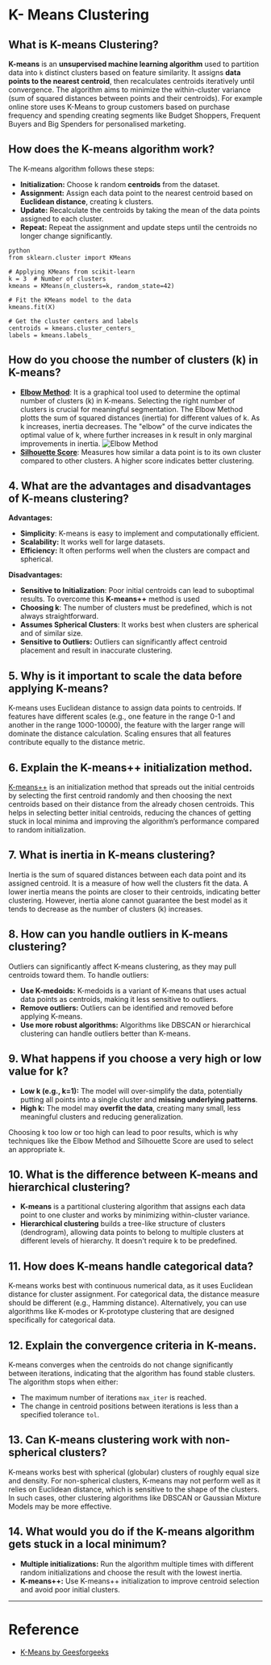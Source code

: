 # K- Means Clustering

## What is K-means Clustering?
**K-means** is an **unsupervised machine learning algorithm** used to partition data into `k` distinct clusters based on feature similarity. It assigns **data points to the nearest centroid**, then recalculates centroids iteratively until convergence. The algorithm aims to minimize the within-cluster variance (sum of squared distances between points and their centroids). For example online store uses K-Means to group customers based on purchase frequency and spending creating segments like Budget Shoppers, Frequent Buyers and Big Spenders for personalised marketing.

## How does the K-means algorithm work?
The K-means algorithm follows these steps:
- **Initialization:** Choose k random **centroids** from the dataset.
- **Assignment:** Assign each data point to the nearest centroid based on **Euclidean distance**, creating k clusters.
- **Update:** Recalculate the centroids by taking the mean of the data points assigned to each cluster.
- **Repeat:** Repeat the assignment and update steps until the centroids no longer change significantly.

```
python
from sklearn.cluster import KMeans

# Applying KMeans from scikit-learn
k = 3  # Number of clusters
kmeans = KMeans(n_clusters=k, random_state=42)

# Fit the KMeans model to the data
kmeans.fit(X)

# Get the cluster centers and labels
centroids = kmeans.cluster_centers_
labels = kmeans.labels_
```

## How do you choose the number of clusters (k) in K-means?
- **[Elbow Method](https://www.geeksforgeeks.org/elbow-method-for-optimal-value-of-k-in-kmeans/)**: It is a graphical tool used to determine the optimal number of clusters (k) in K-means. Selecting the right number of clusters is crucial for meaningful segmentation. The Elbow Method plotts the sum of squared distances (inertia) for different values of k. As k increases, inertia decreases. The "elbow" of the curve indicates the optimal value of k, where further increases in k result in only marginal improvements in inertia.
  ![Elbow Method](https://media.geeksforgeeks.org/wp-content/uploads/20241028173908396970/Elbow-Method.png)
- **[Silhouette Score](https://www.geeksforgeeks.org/silhouette-algorithm-to-determine-the-optimal-value-of-k/?ref=asr4)**: Measures how similar a data point is to its own cluster compared to other clusters.
  A higher score indicates better clustering.

## 4. What are the advantages and disadvantages of K-means clustering?

**Advantages:**
- **Simplicity**: K-means is easy to implement and computationally efficient.
- **Scalability:** It works well for large datasets.
- **Efficiency:** It often performs well when the clusters are compact and spherical.

**Disadvantages:**
- **Sensitive to Initialization**: Poor initial centroids can lead to suboptimal results. To overcome this **K-means++** method is used
- **Choosing k**: The number of clusters must be predefined, which is not always straightforward.
- **Assumes Spherical Clusters**: It works best when clusters are spherical and of similar size.
- **Sensitive to Outliers:** Outliers can significantly affect centroid placement and result in inaccurate clustering.

## 5. Why is it important to scale the data before applying K-means?
K-means uses Euclidean distance to assign data points to centroids. If features have different scales (e.g., one feature in the range 0-1 and another in the range 1000-10000),
the feature with the larger range will dominate the distance calculation. Scaling ensures that all features contribute equally to the distance metric.

## 6. Explain the K-means++ initialization method.
[K-means++](https://www.geeksforgeeks.org/ml-k-means-algorithm/) is an initialization method that spreads out the initial centroids by selecting the first centroid randomly and 
then choosing the next centroids based on their distance from the already chosen centroids. This helps in selecting better initial centroids,
reducing the chances of getting stuck in local minima and improving the algorithm’s performance compared to random initialization.

## 7. What is inertia in K-means clustering?
Inertia is the sum of squared distances between each data point and its assigned centroid. It is a measure of how well the clusters fit the data.
A lower inertia means the points are closer to their centroids, indicating better clustering.
However, inertia alone cannot guarantee the best model as it tends to decrease as the number of clusters (k) increases.

## 8. How can you handle outliers in K-means clustering?
Outliers can significantly affect K-means clustering, as they may pull centroids toward them. To handle outliers:

- **Use K-medoids:** K-medoids is a variant of K-means that uses actual data points as centroids, making it less sensitive to outliers.
- **Remove outliers:** Outliers can be identified and removed before applying K-means.
- **Use more robust algorithms:** Algorithms like DBSCAN or hierarchical clustering can handle outliers better than K-means.

## 9. What happens if you choose a very high or low value for k?
- **Low k (e.g., k=1):** The model will over-simplify the data, potentially putting all points into a single cluster and **missing underlying patterns**.
- **High k:** The model may **overfit the data**, creating many small, less meaningful clusters and reducing generalization.

Choosing k too low or too high can lead to poor results, which is why techniques like the Elbow Method and Silhouette Score are used to select an appropriate k.

## 10. What is the difference between K-means and hierarchical clustering?
- **K-means** is a partitional clustering algorithm that assigns each data point to one cluster and works by minimizing within-cluster variance.
- **Hierarchical clustering** builds a tree-like structure of clusters (dendrogram), allowing data points to belong to multiple clusters at different levels of hierarchy. It doesn't require k to be predefined.

## 11. How does K-means handle categorical data?
K-means works best with continuous numerical data, as it uses Euclidean distance for cluster assignment. For categorical data, the distance measure should be different (e.g., Hamming distance).
Alternatively, you can use algorithms like K-modes or K-prototype clustering that are designed specifically for categorical data.

## 12. Explain the convergence criteria in K-means.
K-means converges when the centroids do not change significantly between iterations, indicating that the algorithm has found stable clusters. The algorithm stops when either:

- The maximum number of iterations `max_iter` is reached.
- The change in centroid positions between iterations is less than a specified tolerance `tol`.

## 13. Can K-means clustering work with non-spherical clusters?
K-means works best with spherical (globular) clusters of roughly equal size and density. For non-spherical clusters, K-means may not perform well as it relies on Euclidean distance,
which is sensitive to the shape of the clusters. In such cases, other clustering algorithms like DBSCAN or Gaussian Mixture Models may be more effective.

## 14. What would you do if the K-means algorithm gets stuck in a local minimum?
- **Multiple initializations:** Run the algorithm multiple times with different random initializations and choose the result with the lowest inertia.
- **K-means++:** Use K-means++ initialization to improve centroid selection and avoid poor initial clusters.

---
# Reference
- [K-Means by Geesforgeeks](https://www.geeksforgeeks.org/k-means-clustering-introduction/)
